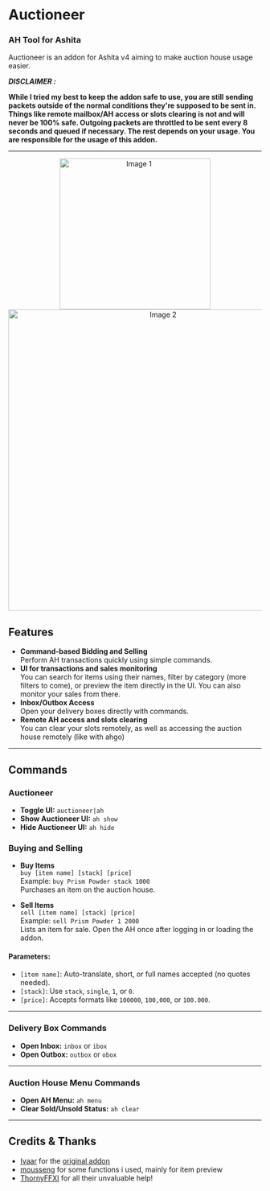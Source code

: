 # Auctioneer
### AH Tool for Ashita

Auctioneer is an addon for Ashita v4 aiming to make auction house usage easier.

***DISCLAIMER :***

**While I tried my best to keep the addon safe to use, you are still sending packets outside of the normal conditions they're supposed to be sent in.
Things like remote mailbox/AH access or slots clearing is not and will never be 100% safe. Outgoing packets are throttled to be sent every 8 seconds and queued if necessary.
The rest depends on your usage. You are responsible for the usage of this addon.**

---

<p align="center">
  <img src="https://github.com/user-attachments/assets/4e095cef-a951-42d5-a7e7-884fd248147d" alt="Image 1" width="300px" style="max-width: 100%;"/>
  <img src="https://github.com/user-attachments/assets/13609034-af4a-4b78-99b5-f1286c78a6da" alt="Image 2" width="600px" style="max-width: 100%;"/>
</p>

## Features
- **Command-based Bidding and Selling**  
  Perform AH transactions quickly using simple commands.
- **UI for transactions and sales monitoring**  
  You can search for items using their names, filter by category (more filters to come), or preview the item directly in the UI. You can also monitor your sales from there.
- **Inbox/Outbox Access**  
  Open your delivery boxes directly with commands.
- **Remote AH access and slots clearing**  
  You can clear your slots remotely, as well as accessing the auction house remotely (like with ahgo)

---

## Commands

### Auctioneer
- **Toggle UI:** `auctioneer|ah`
- **Show Auctioneer UI:** `ah show`
- **Hide Auctioneer UI:** `ah hide`

### Buying and Selling
- **Buy Items**  
  `buy [item name] [stack] [price]`  
  Example: `buy Prism Powder stack 1000`  
  Purchases an item on the auction house.

- **Sell Items**  
  `sell [item name] [stack] [price]`  
  Example: `sell Prism Powder 1 2000`  
  Lists an item for sale. Open the AH once after logging in or loading the addon.

#### Parameters:
- `[item name]`: Auto-translate, short, or full names accepted (no quotes needed).  
- `[stack]`: Use `stack`, `single`, `1`, or `0`.  
- `[price]`: Accepts formats like `100000`, `100,000`, or `100.000`.

---

### Delivery Box Commands
- **Open Inbox:** `inbox` or `ibox`  
- **Open Outbox:** `outbox` or `obox`  

---

### Auction House Menu Commands
- **Open AH Menu:** `ah menu`  
- **Clear Sold/Unsold Status:** `ah clear`

---

## Credits & Thanks

- [Ivaar](https://github.com/Ivaar) for the [original addon](https://github.com/Ivaar/Ashita-addons/tree/master/Auctioneer)
- [mousseng](https://github.com/mousseng) for some functions i used, mainly for item preview
- [ThornyFFXI](https://github.com/ThornyFFXI) for all their unvaluable help!
